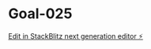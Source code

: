 # Goal-025

[Edit in StackBlitz next generation editor ⚡️](https://stackblitz.com/~/github.com/devshahinalom/Goal-025)